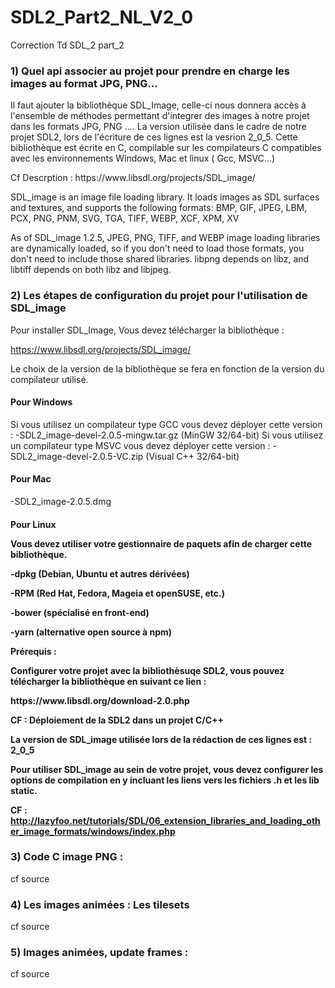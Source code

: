 # SDL2_Part2_NL_V2_0
Correction Td SDL_2 part_2

<h3>1) Quel api associer au projet pour prendre en charge les images au format JPG, PNG...</h3>

<p>Il faut ajouter la bibliothèque SDL_Image, celle-ci nous donnera accès à l'ensemble de méthodes permettant d'integrer des images à notre projet dans les formats JPG, PNG ....
La version utilisée dans le cadre de notre projet SDL2, lors de l'écriture de ces lignes est la vesrion 2_0_5.
Cette bibliothèque est écrite en C, compilable sur les compilateurs C compatibles avec les environnements Windows, Mac et linux ( Gcc, MSVC...) <p>

<p>Cf Descrption :  https://www.libsdl.org/projects/SDL_image/</p>

 <p>SDL_image is an image file loading library.
It loads images as SDL surfaces and textures, and supports the following formats: BMP, GIF, JPEG, LBM, PCX, PNG, PNM, SVG, TGA, TIFF, WEBP, XCF, XPM, XV</p>

<p>As of SDL_image 1.2.5, JPEG, PNG, TIFF, and WEBP image loading libraries are dynamically loaded, so if you don't need to load those formats, you don't need to include those shared libraries. libpng depends on libz, and libtiff depends on both libz and libjpeg.<p/>


<h3>2) Les étapes de configuration du projet pour l'utilisation de SDL_image</h3>

Pour installer SDL_Image, Vous devez télécharger la bibliothèque :

  https://www.libsdl.org/projects/SDL_image/

Le choix de la version de la bibliothèque se fera en fonction de la version du compilateur utilisé.
<h4>Pour Windows</h4>
 Si vous utilisez un compilateur type GCC vous devez déployer cette version : 
    -SDL2_image-devel-2.0.5-mingw.tar.gz (MinGW 32/64-bit)
 Si vous utilisez un compilateur type MSVC vous devez déployer cette version :
    -SDL2_image-devel-2.0.5-VC.zip (Visual C++ 32/64-bit)
    
 <h4>Pour Mac</h4>
    -SDL2_image-2.0.5.dmg
  
<h4>Pour Linux</4>
   <p>Vous devez utiliser votre gestionnaire de paquets afin de charger cette bibliothèque.</p>
   
   <p>-dpkg (Debian, Ubuntu et autres dérivées)</p>
   <p>-RPM (Red Hat, Fedora, Mageia et openSUSE, etc.)</p>
   <p>-bower (spécialisé en front-end)</p>
   <p>-yarn (alternative open source à npm)</p>
 

<p> Prérequis :</p>
<p> Configurer votre projet avec la bibliothèsuqe SDL2, vous pouvez télécharger la bibliothèque en suivant ce lien : </p>
    https://www.libsdl.org/download-2.0.php
 <p>CF : Déploiement de la SDL2 dans un projet C/C++</p>

<p>La version de SDL_image utilisée lors de la rédaction de ces lignes est : 2_0_5</p>

Pour utiliser SDL_image au sein de votre projet, vous devez configurer les options de compilation en y incluant les liens vers les fichiers .h et les lib static.

CF : http://lazyfoo.net/tutorials/SDL/06_extension_libraries_and_loading_other_image_formats/windows/index.php


<h3>3) Code C image PNG :</h3>  cf source

<h3>4) Les images animées : Les tilesets </h3>cf source


<h3>5) Images animées, update frames : </h3>cf source





